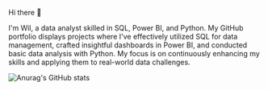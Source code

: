 Hi there :wave:

I'm Wil, a data analyst skilled in SQL, Power BI, and Python. My GitHub portfolio displays projects where I've effectively utilized SQL for data management, crafted insightful dashboards in Power BI, and conducted basic data analysis with Python. My focus is on continuously enhancing my skills and applying them to real-world data challenges.

![Anurag's GitHub stats](https://github-readme-stats.vercel.app/api?username=wil-rodriguez&theme=dark&show_icons=true)
